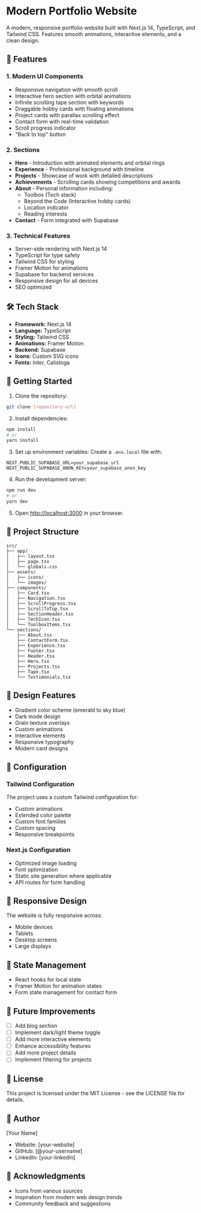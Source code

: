 # Modern Portfolio Website

A modern, responsive portfolio website built with Next.js 14, TypeScript, and Tailwind CSS. Features smooth animations, interactive elements, and a clean design.

## 🌟 Features

### 1. Modern UI Components

- Responsive navigation with smooth scroll
- Interactive hero section with orbital animations
- Infinite scrolling tape section with keywords
- Draggable hobby cards with floating animations
- Project cards with parallax scrolling effect
- Contact form with real-time validation
- Scroll progress indicator
- "Back to top" button

### 2. Sections

- **Hero** - Introduction with animated elements and orbital rings
- **Experience** - Professional background with timeline
- **Projects** - Showcase of work with detailed descriptions
- **Achievements** - Scrolling cards showing competitions and awards
- **About** - Personal information including:
  - Toolbox (Tech stack)
  - Beyond the Code (Interactive hobby cards)
  - Location indicator
  - Reading interests
- **Contact** - Form integrated with Supabase

### 3. Technical Features

- Server-side rendering with Next.js 14
- TypeScript for type safety
- Tailwind CSS for styling
- Framer Motion for animations
- Supabase for backend services
- Responsive design for all devices
- SEO optimized

## 🛠️ Tech Stack

- **Framework:** Next.js 14
- **Language:** TypeScript
- **Styling:** Tailwind CSS
- **Animations:** Framer Motion
- **Backend:** Supabase
- **Icons:** Custom SVG icons
- **Fonts:** Inter, Calistoga

## 🚀 Getting Started

1. Clone the repository:

```bash
git clone [repository-url]
```

2. Install dependencies:

```bash
npm install
# or
yarn install
```

3. Set up environment variables:
   Create a `.env.local` file with:

```env
NEXT_PUBLIC_SUPABASE_URL=your_supabase_url
NEXT_PUBLIC_SUPABASE_ANON_KEY=your_supabase_anon_key
```

4. Run the development server:

```bash
npm run dev
# or
yarn dev
```

5. Open [http://localhost:3000](http://localhost:3000) in your browser.

## 📁 Project Structure

```
src/
├── app/
│   ├── layout.tsx
│   ├── page.tsx
│   └── globals.css
├── assets/
│   ├── icons/
│   └── images/
├── components/
│   ├── Card.tsx
│   ├── Navigation.tsx
│   ├── ScrollProgress.tsx
│   ├── ScrollToTop.tsx
│   ├── SectionHeader.tsx
│   ├── TechIcon.tsx
│   └── ToolboxItems.tsx
└── sections/
    ├── About.tsx
    ├── ContactForm.tsx
    ├── Experience.tsx
    ├── Footer.tsx
    ├── Header.tsx
    ├── Hero.tsx
    ├── Projects.tsx
    ├── Tape.tsx
    └── Testimonials.tsx
```

## 🎨 Design Features

- Gradient color scheme (emerald to sky blue)
- Dark mode design
- Grain texture overlays
- Custom animations
- Interactive elements
- Responsive typography
- Modern card designs

## 🔧 Configuration

### Tailwind Configuration

The project uses a custom Tailwind configuration for:

- Custom animations
- Extended color palette
- Custom font families
- Custom spacing
- Responsive breakpoints

### Next.js Configuration

- Optimized image loading
- Font optimization
- Static site generation where applicable
- API routes for form handling

## 📱 Responsive Design

The website is fully responsive across:

- Mobile devices
- Tablets
- Desktop screens
- Large displays

## 🔄 State Management

- React hooks for local state
- Framer Motion for animation states
- Form state management for contact form

## 🎯 Future Improvements

- [ ] Add blog section
- [ ] Implement dark/light theme toggle
- [ ] Add more interactive elements
- [ ] Enhance accessibility features
- [ ] Add more project details
- [ ] Implement filtering for projects

## 📄 License

This project is licensed under the MIT License - see the LICENSE file for details.

## 👤 Author

[Your Name]

- Website: [your-website]
- GitHub: [@your-username]
- LinkedIn: [your-linkedin]

## 🙏 Acknowledgments

- Icons from various sources
- Inspiration from modern web design trends
- Community feedback and suggestions
